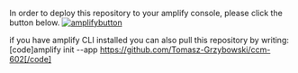 In order to deploy this repository to your amplify console, please click the button below.
[![amplifybutton](https://oneclick.amplifyapp.com/button.svg)](https://console.aws.amazon.com/amplify/home#/deploy?repo=https://github.com/Tomasz-Grzybowski/ccm-602)

if you have amplify CLI installed you can also pull this repository by writing:
[code]amplify init --app https://github.com/Tomasz-Grzybowski/ccm-602[/code]
